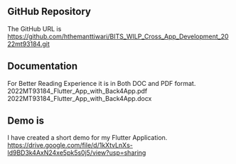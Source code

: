 
## GitHub Repository
The GitHub URL is https://github.com/hthemanttiwari/BITS_WILP_Cross_App_Development_2022mt93184.git

## Documentation
For Better Reading Experience it is in Both DOC and PDF format. 
2022MT93184_Flutter_App_with_Back4App.pdf
2022MT93184_Flutter_App_with_Back4App.docx

## Demo is
I have created a short demo for my Flutter Application.
https://drive.google.com/file/d/1kXtvLnXs-ld9BD3k4AxN24xe5pk5s0j5/view?usp=sharing
